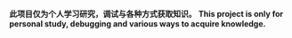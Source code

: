 **此项目仅为个人学习研究，调试与各种方式获取知识。**
**This project is only for personal study, debugging and various ways to acquire knowledge.**